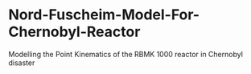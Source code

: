 # Nord-Fuscheim-Model-For-Chernobyl-Reactor
Modelling the Point Kinematics of the RBMK 1000 reactor in Chernobyl disaster
